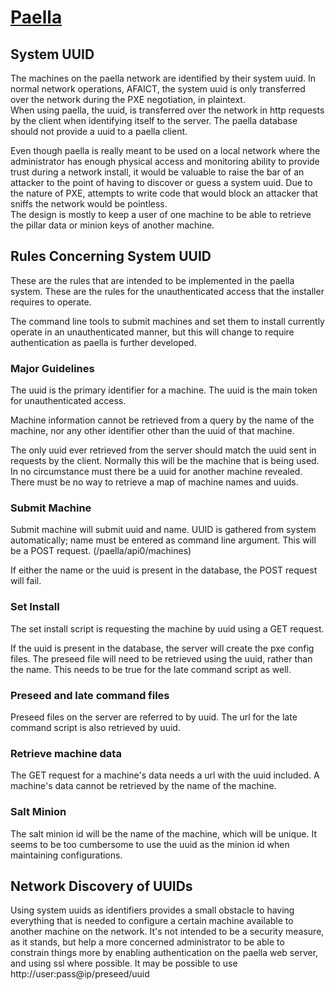 # [Paella](#)

## System UUID

The machines on the paella network are identified by their system 
uuid.  In normal network operations, AFAICT, the system uuid is only 
transferred over the network during the PXE negotiation, in plaintext.  
When using paella, the uuid, is transferred over the network in http 
requests by the client when identifying itself to the server.  The paella 
database should not provide a uuid to a paella client.

Even though paella is really meant to be used on a local network where 
the administrator has enough physical access and monitoring ability to 
provide trust during a network install, it would be valuable to raise 
the bar of an attacker to the point of having to discover or guess a 
system uuid.  Due to the nature of PXE, attempts to write code that 
would block an attacker that sniffs the network would be pointless.  
The design is mostly to keep a user of one machine to be able to 
retrieve the pillar data or minion keys of another machine.


## Rules Concerning System UUID

These are the rules that are intended to be implemented in the paella 
system.  These are the rules for the unauthenticated access that the 
installer requires to operate.  

The command line tools to submit machines and set them to install 
currently operate in an unauthenticated manner, but this will 
change to require authentication as paella is further developed.


### Major Guidelines

The uuid is the primary identifier for a machine.  The uuid is the 
main token for unauthenticated access.

Machine information cannot be retrieved from a query by the 
name of the machine, nor any other identifier other than the 
uuid of that machine.

The only uuid ever retrieved from the server should match the uuid 
sent in requests by the client.  Normally this will be the machine 
that is being used.  In no circumstance must there be a uuid for 
another machine revealed.  There must be no way to retrieve a map of 
machine names and uuids.


### Submit Machine

Submit machine will submit uuid and name.  UUID is gathered from system 
automatically; name must be entered as command line argument.  This will 
be a POST request. (/paella/api0/machines)

If either the name or the uuid is present in the database, the POST 
request will fail.


### Set Install

The set install script is requesting the machine by uuid using a GET 
request.

If the uuid is present in the database, the server will create the
pxe config files.  The preseed file will need to be retrieved using 
the uuid, rather than the name.  This needs to be true for the late 
command script as well.

### Preseed and late command files

Preseed files on the server are referred to by uuid.  The url for 
the late command script is also retrieved by uuid.

### Retrieve machine data

The GET request for a machine's data needs a url with the uuid 
included.  A machine's data cannot be retrieved by the name of 
the machine.


### Salt Minion

The salt minion id will be the name of the machine, which will be 
unique.  It seems to be too cumbersome to use the uuid as the minion 
id when maintaining configurations.


## Network Discovery of UUIDs

Using system uuids as identifiers provides a small obstacle to 
having everything that is needed to configure a certain machine 
available to another machine on the network.  It's not intended 
to be a security measure, as it stands, but help a more concerned 
administrator to be able to constrain things more by enabling 
authentication on the paella web server, and using ssl where 
possible.  It may be possible to use http://user:pass@ip/preseed/uuid 






